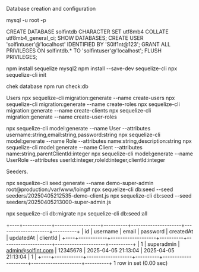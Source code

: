 


Database creation and configuration

mysql -u root -p

CREATE DATABASE solfintdb CHARACTER SET utf8mb4 COLLATE utf8mb4_general_ci;
SHOW DATABASES;
CREATE USER 'solfintuser'@'localhost' IDENTIFIED BY 'S0lf1nt@123';
GRANT ALL PRIVILEGES ON solfintdb.* TO 'solfintuser'@'localhost';
FLUSH PRIVILEGES;


npm install sequelize mysql2
npm install --save-dev sequelize-cli
npx sequelize-cli init

chek database npm run check:db

Users
npx sequelize-cli migration:generate --name create-users
npx sequelize-cli migration:generate --name create-roles
npx sequelize-cli migration:generate --name create-clients
npx sequelize-cli migration:generate --name create-user-roles



npx sequelize-cli model:generate --name User --attributes username:string,email:string,password:string
npx sequelize-cli model:generate --name Role --attributes name:string,description:string
npx sequelize-cli model:generate --name Client --attributes name:string,parentClientId:integer
npx sequelize-cli model:generate --name UserRole --attributes userId:integer,roleId:integer,clientId:integer

Seeders.

npx sequelize-cli seed:generate --name demo-super-admin
root@production:/var/www/loing# npx sequelize-cli db:seed --seed seeders/20250405212535-demo-client.js
npx sequelize-cli db:seed --seed seeders/20250405213000-super-admin.js

npx sequelize-cli db:migrate
npx sequelize-cli db:seed:all


+----+------------+-------------------+----------+---------------------+---------------------+----------+
| id | username   | email             | password | createdAt           | updatedAt           | clientId |
+----+------------+-------------------+----------+---------------------+---------------------+----------+
|  1 | superadmin | admin@solfint.com | 12345678 | 2025-04-05 21:13:04 | 2025-04-05 21:13:04 |        1 |
+----+------------+-------------------+----------+---------------------+---------------------+----------+
1 row in set (0.00 sec)
